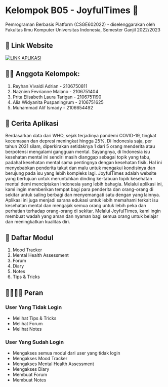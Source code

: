 # Kelompok B05 - JoyfulTimes 🏥
Pemrograman Berbasis Platform (CSGE602022) - diselenggarakan oleh Fakultas Ilmu Komputer Universitas Indonesia, Semester Ganjil 2022/2023


## 🔗 Link Website
[![LINK APLIKASI](https://img.shields.io/badge/LINK%20APP-298D46?style=for-the-badge&logoColor=white)](#)


## 👨‍💻 Anggota Kelompok:
1. Reyhan Vivaldi Adrian - 2106750811
2. Naznien Fevrianne Malano - 2106751404
3. Prita Elisabeth Laura Tarigan - 2106751190
4. Alia Widyanita Puspaningrum - 2106751625
5. Muhammad Alif Ismady - 2106654492


## 📖 Cerita Aplikasi
Berdasarkan data dari WHO, sejak terjadinya pandemi COVID-19, tingkat kecemasan dan depresi meningkat hingga 25%. Di Indonesia saja, per tahun 2021 silam, diperkirakan setidaknya 1 dari 5 orang menderita atau berpotensi mengalami gangguan mental. Sayangnya, di Indonesia isu kesehatan mental ini sendiri masih dianggap sebagai topik yang tabu, padahal kesehatan mental sama pentingnya dengan kesehatan fisik. Hal ini menyebabkan penderita takut dan malu untuk mengakui kondisinya dan berujung pada isu yang lebih kompleks lagi. JoyfulTimes adalah website yang bertujuan untuk meruntuhkan dinding ke-tabuan topik kesehatan mental demi menciptakan Indonesia yang lebih bahagia. Melalui aplikasi ini, kami ingin memberikan tempat bagi para penderita dan orang-orang di sekitar untuk saling berbagi dan menyemangati satu dengan yang lainnya. Aplikasi ini juga menjadi sarana edukasi untuk lebih memahami terkait isu kesehatan mental dan mengajak semua orang untuk lebih peka dan perhatian terhadap orang-orang di sekitar. Melalui JoyfulTimes, kami ingin membuat wadah yang aman dan nyaman bagi semua orang untuk belajar dan meningkatkan kualitas diri.


## 📝 Daftar Modul
1. Mood Tracker
2. Mental Health Assessment
3. Forum
4. Diary
5. Notes
6. Tips & Tricks


## 👨‍👩‍👧‍👦 Peran
### User Yang Tidak Login
- Melihat Tips & Tricks
- Melihat Forum
- Melihat Notes

### User Yang Sudah Login
- Mengakses semua modul dari user yang tidak login
- Mengakses Mood Tracker
- Mengakses Mental Health Assessment
- Mengakses Diary
- Membuat Forum
- Membuat Notes
